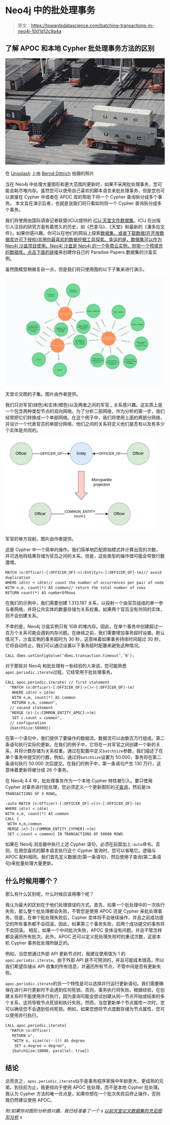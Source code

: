 # Neo4j 中的批处理事务

> 原文：<https://towardsdatascience.com/batching-transactions-in-neo4j-1001d12c9a4a>

## 了解 APOC 和本地 Cypher 批处理事务方法的区别

![](img/aea2c4a06fc38c9f7aa663b93f717089.png)

在 [Unsplash](https://unsplash.com?utm_source=medium&utm_medium=referral) 上由 [Bernd Dittrich](https://unsplash.com/@hdbernd?utm_source=medium&utm_medium=referral) 拍摄的照片

当在 Neo4j 中处理大量图形和更大范围的更新时，如果不采用批处理事务，您可能会耗尽堆内存。虽然您可以使用自己喜欢的脚本语言来批处理事务，但是您也可以直接在 Cypher 中或者在 APOC 库的帮助下将一个 Cypher 查询拆分成多个事务。
本文旨在演示后者，也就是说我们将只看如何将一个 Cypher 查询拆分成多个事务。

我们将使用由国际调查记者联盟(ICIJ)提供的 [ICIJ 天堂文件数据集](https://sandbox.neo4j.com/?usecase=icij-paradise-papers)。ICIJ 在出版引人注目的研究方面有着悠久的历史，如《巴拿马》、《天堂》和最新的《潘多拉文件》。如果你感兴趣，你可以在他们的网站上探索[数据集，或者下载数据(在开放数据库许可下授权)并用你最喜欢的数据挖掘工具探索。幸运的是，数据集可以作为 Neo4j 沙盒项目使用。Neo4j 沙盒是 Neo4j 的一个免费云实例，附带一个预填充的数据库。点击](https://offshoreleaks.icij.org/)[下面的链接](https://sandbox.neo4j.com/?usecase=icij-paradise-papers)来创建你自己的 Paradise Papers 数据集的沙盒实例。

虽然图模型稍微复杂一点，但是我们将只使用图的以下子集来进行演示。

![](img/86108e1492a713ea850f4c95168de962.png)

天堂论文图的子集。图片由作者提供。

我们只对军官(绿色)和实体(橙色)以及两者之间的军官 _ 关系感兴趣。这实质上是一个包含两种类型节点的双向网络。为了分析二部网络，作为分析的第一步，我们经常把它们转换成一个单部网络。在这个例子中，我们将使用上面的两部分网络，并设计一个代表官员的单部分网络，他们之间的关系将定义他们是否有以及有多少个实体是共同的。

![](img/1b34a45fb0c78ad3caa3483811f20e40.png)

军官的单方投射。图片由作者提供。

这是 Cypher 中一个简单的操作。我们简单地匹配原始模式并计算出现的次数，并可选地将结果存储为官员之间的关系。但是，这些类型的操作很可能会导致行数激增。

```
MATCH (n:Officer)-[:OFFICER_OF]->(:Entity)<-[:OFFICER_OF]-(m)// avoid duplication
WHERE id(n) < id(m)// count the number of occurrences per pair of node
WITH n,m, count(*) AS common// return the total number of rows
RETURN count(*) AS numberOfRows
```

在我们的示例中，我们需要创建 1.313.187 关系，以投射一个由官员组成的单一参与者网络，并将公共实体的数量存储为关系权重。如果两个官员没有共同的实体，则不会创建关系。

不幸的是，Neo4j 沙盒实例只有 1GB 的堆内存。因此，在单个事务中创建超过一百万个关系可能会遇到内存问题。在继续之前，我们需要增加事务超时设置。默认情况下，沙盒实例的事务超时为 30 秒，这意味着如果事务持续时间超过 30 秒，它将自动终止。我们可以通过设置以下事务超时配置来避免这种情况。

```
CALL dbms.setConfigValue(‘dbms.transaction.timeout’,’0');
```

对于那些对 Neo4j 和批处理有一些经验的人来说，您可能熟悉`apoc.periodic.iterate`过程，它经常用于批处理事务。

```
CALL apoc.periodic.iterate( // first statement
  "MATCH (n:Officer)-[:OFFICER_OF]->()<-[:OFFICER_OF]-(m)
   WHERE id(n) < id(m)
   WITH n,m, count(*) AS common
   RETURN n,m, common",
  // second statement
  "MERGE (n)-[c:COMMON_ENTITY_APOC]->(m)
   SET c.count = common", 
  // configuration
  {batchSize:50000})
```

在第一个语句中，我们提供了要操作的数据流。数据流可以由数百万行组成。第二条语句执行实际的更新。在我们的例子中，它将在一对军官之间创建一个新的关系，并将计数存储为关系权重。通过在配置中定义`batchSize`参数，我们描述了在单个事务中提交的行数。例如，通过将`batchSize`设置为 50.000，事务将在第二条语句执行 50.000 次后提交。在我们的例子中，第一条语句产生 130 万行，这意味着更新将被分成 26 个事务。

在 Neo4j 4.4 中，批处理事务作为一个本地 Cypher 特性被引入。要只使用 Cypher 对事务进行批处理，您必须定义一个更新图形的[子查询](https://neo4j.com/docs/cypher-manual/current/clauses/call-subquery/)，然后是`IN TRANSACTIONS OF X ROWS`。

```
:auto MATCH (n:Officer)-[:OFFICER_OF]->()<-[:OFFICER_OF]-(m)
WHERE id(n) < id(m)
WITH n,m, count(*) AS common
CALL {
 WITH n,m,common
 MERGE (n)-[c:COMMON_ENTITY_CYPHER]->(m)
 SET c.count = common} IN TRANSACTIONS OF 50000 ROWS
```

如果在 Neo4j 浏览器中执行上述 Cypher 语句，必须在前面加上`:auto`命令。否则，在用您喜欢的脚本语言执行这个 Cypher 查询时，您可以省略它。逻辑与 APOC 配料相同。我们首先定义数据流(第一条语句)，然后使用子查询(第二条语句)来批量处理大量更新。

## 什么时候用哪个？

那么有什么区别呢，什么时候应该用哪个呢？

我认为最大的区别在于他们处理错误的方式。首先，如果一个批处理中的一次执行失败，那么整个批处理都会失败，不管您是使用 APOC 还是 Cypher 来批处理事务。但是，在单个批处理失败后，Cypher 变体将不会继续操作，并且之前成功提交的所有事务都不会回滚。因此，如果第三个事务失败，前两个成功提交的事务将不会回滚。
相反，如果一个中间批次失败，APOC 变体没有问题，并且不管怎样都会遍历所有批次。此外，APOC 还可以定义批处理失败时的重试次数，这是本机 Cypher 事务批处理所缺乏的。

例如，当您想通过外部 API 更新节点时，我建议使用值为 1 的`apoc.periodic.iterate`。由于外部 API 是不可预测的，并且可能成本很高，所以我们希望存储从 API 收集的所有信息，并遍历所有节点，不管中间是否有更新失败。

`apoc.periodic.iterate`的另一个特性是可以选择并行运行更新语句。我们需要确保在进行并行更新时不会遇到任何死锁。否则，事务执行将失败。根据经验，在创建关系时不能使用并行执行，因为查询可能会尝试创建从同一节点开始或结束的多个关系，这将导致节点死锁和执行失败。然而，当您更新单个节点属性一次时，您可以确信您不会遇到任何死锁。例如，如果您想将节点度数存储为节点属性，您可以使用并行执行。

```
CALL apoc.periodic.iterate(
  "MATCH (o:Officer)
   RETURN o",
   "WITH o, size((o)--()) AS degree
    SET o.degree = degree", 
   {batchSize:10000, parallel: true})
```

## 结论

总而言之，`apoc.periodic.iterate`似乎是事务程序家族中年龄更大、更成熟的兄弟。到目前为止，我更倾向于使用 APOC 批处理，而不是本地 Cypher 批处理。我认为 Cypher 方法的唯一优点是，如果你想在一个批次失败后终止操作，否则我仍然建议使用 APOC。

*附:如果你对图形分析感兴趣，我已经准备了一个 s* [*以前天堂论文数据集的充足图形分析*](https://tbgraph.wordpress.com/2018/02/19/paradise-papers-analysis-with-neo4j/) *s*